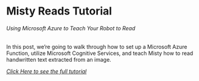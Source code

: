 # Misty Reads Tutorial

###### Using Microsoft Azure to Teach Your Robot to Read

In this post, we’re going to walk through how to set up a Microsoft Azure Function, utilize Microsoft Cognitive Services, and teach Misty how to read handwritten text extracted from an image.

_[Click Here to see the full tutorial](https://community.mistyrobotics.com/t/tutorial-setting-up-and-running-misty-reads-skill-with-microsoft-azure/1450)_